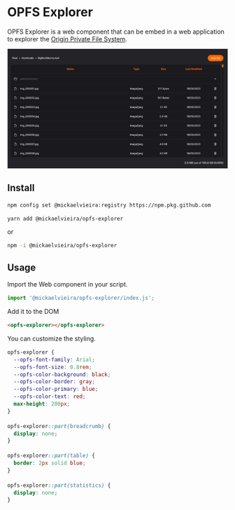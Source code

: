 # OPFS Explorer

OPFS Explorer is a web component that can be embed in a web application to explorer the [Origin Private File System](https://developer.mozilla.org/en-US/docs/Web/API/File_System_Access_API#origin_private_file_system).

<img src="./docs/assets/opfs-explorer.png" width="800px">

## Install

```sh
npm config set @mickaelvieira:registry https://npm.pkg.github.com
```

```sh
yarn add @mickaelvieira/opfs-explorer
```
or


```sh
npm -i @mickaelvieira/opfs-explorer
```

## Usage

Import the Web component in your script.

```ts
import '@mickaelvieira/opfs-explorer/index.js';
```

Add it to the DOM

```html
<opfs-explorer></opfs-explorer>
```

You can customize the styling.

```css
opfs-explorer {
  --opfs-font-family: Arial;
  --opfs-font-size: 0.8rem;
  --opfs-color-background: black;
  --opfs-color-border: gray;
  --opfs-color-primary: blue;
  --opfs-color-text: red;
  max-height: 200px;
}

opfs-explorer::part(breadcrumb) {
  display: none;
}

opfs-explorer::part(table) {
  border: 2px solid blue;
}

opfs-explorer::part(statistics) {
  display: none;
}
```
